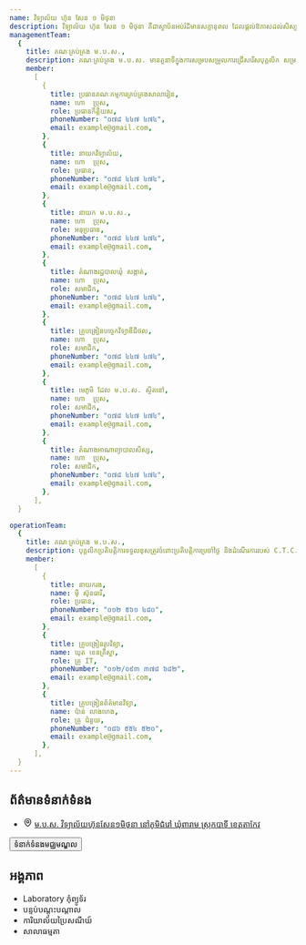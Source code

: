```yaml
---
name: វិទ្យាល័យ ហ៊ុន សែន ១ មិថុនា
description: វិទ្យាល័យ ហ៊ុន សែន ១ មិថុនា គឺជាស្ថាប័នអប់រំដ៏មានសក្ដានុពល ដែលផ្ដល់ឱកាសដល់សិស្សឱ្យទទួលបានចំណេះដឹង ជំនាញ និងគុណធម៌។ វិទ្យាល័យនេះមានបរិយាកាសសិក្សាល្អ មានគ្រូបង្រៀនដែលមានបទពិសោធន៍ និងមានឧបករណ៍សិក្សាទំនើប។ កម្មវិធីសិក្សាត្រូវបានរៀបចំឱ្យស្របតាមបទដ្ឋានអប់រំជាតិ និងអន្តរជាតិ ដើម្បីផ្ដល់ឱ្យសិស្សនូវចំណេះដឹងទូលំទូលាយ។ លើសពីនេះ វិទ្យាល័យនេះក៏ផ្ដល់ឱកាសដល់សិស្សឱ្យចូលរួមក្នុងសកម្មភាពសង្គម និងកីឡាផងដែរ។
managementTeam:
  {
    title: គណៈគ្រប់គ្រង ម.ប.ស.,
    description: គណៈគ្រប់គ្រង ម.ប.ស. មានតួនាទីក្នុងការសម្របសម្រួលការជ្រើសរើសបុគ្គលិក សម្របសម្រួលការងារ  ម.ប.ស. ឧបត្ថម្ភហិរញ្ញប្បទាន ត្រួតពិនិត្យហិរញ្ញប្បទាន ជំរុញការចូលរួមពីសហគមន៍ ពិនិត្យផែនការនិងរបាយការណ៍ ដើម្បីធានាបាននូវប្រសិទ្ធភាព និងតម្លាភាព។,
    member:
      [
        {
          title: ប្រធានគណៈកម្មការគ្រប់គ្រងសាលារៀន,
          name: ហោ  ប្រុស,
          role: ប្រធានកិត្តិយស,
          phoneNumber: "០៧៨ ៤៤៧ ៤៧៤",
          email: example@gmail.com,
        },
        {
          title: នាយកវិទ្យាល័យ,
          name: ហោ  ប្រុស,
          role: ប្រធាន,
          phoneNumber: "០៧៨ ៤៤៧ ៤៧៤",
          email: example@gmail.com,
        },
        {
          title: នាយក ម.ប.ស.,
          name: ហោ  ប្រុស,
          role: អនុប្រធាន,
          phoneNumber: "០៧៨ ៤៤៧ ៤៧៤",
          email: example@gmail.com,
        },
        {
          title: តំណាងរដ្ឋបាលឃុំ សង្កាត់,
          name: ហោ  ប្រុស,
          role: សមាជិក,
          phoneNumber: "០៧៨ ៤៤៧ ៤៧៤",
          email: example@gmail.com,
        },
        {
          title: គ្រូបង្រៀនបច្ចេកវិទ្យាឌីជីថល,
          name: ហោ  ប្រុស,
          role: សមាជិក,
          phoneNumber: "០៧៨ ៤៤៧ ៤៧៤",
          email: example@gmail.com,
        },
        {
          title: មេភូមិ ដែល ម.ប.ស. ស្ថិតនៅ,
          name: ហោ  ប្រុស,
          role: សមាជិក,
          phoneNumber: "០៧៨ ៤៤៧ ៤៧៤",
          email: example@gmail.com,
        },
        {
          title: តំណាងអាណាព្យាបាលសិស្ស,
          name: ហោ  ប្រុស,
          role: សមាជិក,
          phoneNumber: "០៧៨ ៤៤៧ ៤៧៤",
          email: example@gmail.com,
        },
      ],
  }

operationTeam:
  {
    title: គណៈគ្រប់គ្រង ម.ប.ស.,
    description: បុគ្គលិកប្រតិបត្តិការទទួលខុសត្រូវចំពោះប្រតិបត្តិការប្រចាំថ្ងៃ និងដំណើរការរបស់ C.T.C.។,
    member:
      [
        {
          title: នាយករង,
          name: ម៉ី ស៊ុនធារី,
          role: ប្រធាន,
          phoneNumber: "០១២ ៥៦១ ៤៨០",
          email: example@gmail.com,
        },
        {
          title: គ្រូបង្រៀនរូបវិទ្យា,
          name: ឃុត ខេនគ្រឹស្នា,
          role: គ្រូ IT,
          phoneNumber: "០១២/០៩៣ ៣៧៨ ៦៨២",
          email: example@gmail.com,
        },
        {
          title: គ្រូបង្រៀនព័ត៌មានវិទ្យា,
          name: ប៉ាន់ លាងហេង,
          role: គ្រូ ជំនួយ,
          phoneNumber: "០៨៦ ៥៥៤ ៥២០",
          email: example@gmail.com,
        },
      ],
  }
---
```


<div>
    <div class="grid grid-cols-1 md:grid-cols-2 gap-8">
        <div class="p-4 rounded-lg">
            <h2 class="text-2xl font-bold text-primary mb-4">ព័ត៌មានទំនាក់ទំនង</h2>
            <ul class="list-disc list-inside">
                <li class="flex items-center gap-x-3">
                    <svg xmlns="http://www.w3.org/2000/svg" width="16" height="16" viewBox="0 0 24 24" fill="none" stroke="currentColor" stroke-width="2" stroke-linecap="round" stroke-linejoin="round" class="lucide lucide-map-pin"><path d="M20 10c0 4.993-5.539 10.193-7.399 11.799a1 1 0 0 1-1.202 0C9.539 20.193 4 14.993 4 10a8 8 0 0 1 16 0"/><circle cx="12" cy="10" r="3"/></svg>
                    <a href="https://maps.app.goo.gl/9toSeuuvJY4axSoWA" target="_blank" rel="noopener noreferrer">ម.ប.ស. វិទ្យាល័យហ៊ុនសែន១មិថុនា នៅភូមិជំរៅ ឃុំពារាម ស្រុកបាទី ខេត្តតាកែវ</a>
                </li>
            </ul>
            <button class="mt-6 bg-blue-800 text-white px-4 py-2 rounded hover:bg-blue-700 transition duration-300 hidden">
                ទំនាក់ទំនងមជ្ឈមណ្ឌល
            </button>
        </div>
        <div class="p-4 rounded-lg">
            <h2 class="text-2xl font-bold text-primary mb-4">អង្គភាព</h2>
            <ul class="list-disc list-inside">
                <li>Laboratory កុំព្យូទ័រ</li>
                <li>បន្ទប់បណ្តុះបណ្តាល</li>
                <li>ការិយាល័យប្រៃសណីយ៍</li>
                <li>សាលាធម្មតា</li>
            </ul>
        </div>
    </div>
</div>
